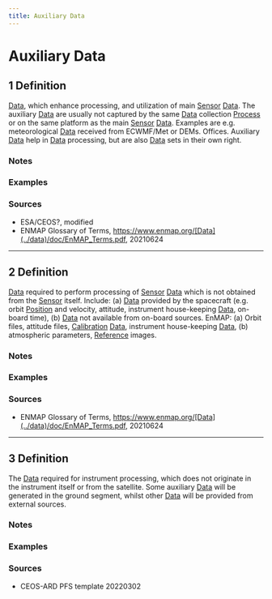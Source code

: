 ```yaml
---
title: Auxiliary Data
---
```


# Auxiliary Data

## 1 Definition

[Data](../data), which enhance processing, and utilization of main [Sensor](../sensor) [Data](../data). The auxiliary [Data](../data) are usually not captured by the same [Data](../data) collection [Process](../process) or on the same platform as the main [Sensor](../sensor) [Data](../data). Examples are e.g. meteorological [Data](../data) received from ECWMF/Met or DEMs. Offices. Auxiliary [Data](../data) help in [Data](../data) processing, but are also [Data](../data) sets in their own right.

### Notes 

### Examples 

### Sources
- ESA/CEOS?, modified
- ENMAP Glossary of Terms, https://www.enmap.org/[Data](../data)/doc/EnMAP_Terms.pdf, 20210624

___

## 2 Definition

[Data](../data) required to perform processing of [Sensor](../sensor) [Data](../data) which is not obtained from the [Sensor](../sensor) itself. Include: (a) [Data](../data) provided by the spacecraft (e.g. orbit [Position](../position) and velocity, attitude, instrument house-keeping [Data](../data), on-board time), (b) [Data](../data) not available from on-board sources. EnMAP: (a) Orbit files, attitude files, [Calibration](../calibration) [Data](../data), instrument house-keeping [Data](../data), (b) atmospheric parameters, [Reference](../reference) images.

### Notes 

### Examples 

### Sources
- ENMAP Glossary of Terms, https://www.enmap.org/[Data](../data)/doc/EnMAP_Terms.pdf, 20210624

___

## 3 Definition

The [Data](../data) required for instrument processing, which does not originate in the instrument itself or from the satellite. Some auxiliary [Data](../data) will be generated in the ground segment, whilst other [Data](../data) will be provided from external sources.

### Notes 

### Examples 

### Sources
- CEOS-ARD PFS template 20220302
